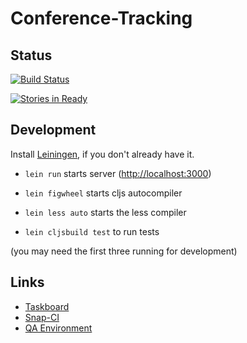 # Conference-Tracking

## Status
[![Build Status](https://snap-ci.com/SteffiPeTaffy/conference-rating/branch/master/build_image)](https://snap-ci.com/SteffiPeTaffy/conference-rating/branch/master)

[![Stories in Ready](https://badge.waffle.io/SteffiPeTaffy/conference-rating.png?label=ready&title=Ready)](http://waffle.io/SteffiPeTaffy/conference-rating)


## Development

Install [Leiningen](http://leiningen.org/), if you don't already have it.

* `lein run` starts server ([http://localhost:3000](http://localhost:3000))
* `lein figwheel` starts cljs autocompiler
* `lein less auto` starts the less compiler

* `lein cljsbuild test` to run tests

(you may need the first three running for development)

## Links

* [Taskboard](https://waffle.io/SteffiPeTaffy/conference-rating)
* [Snap-CI](https://snap-ci.com/SteffiPeTaffy/conference-rating/)
* [QA Environment](http://conference-rating-qa.herokuapp.com/)
